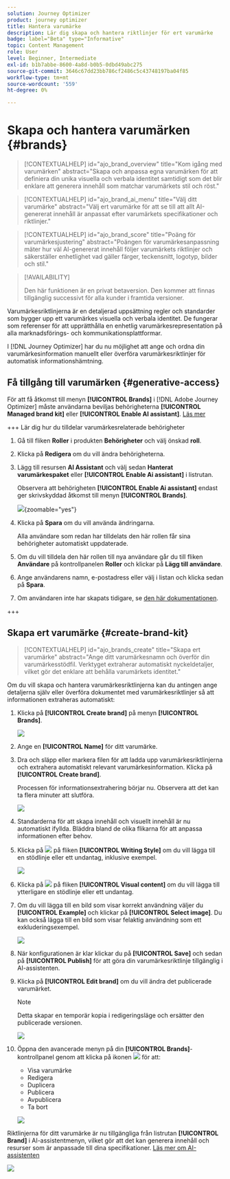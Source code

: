 ```yaml
---
solution: Journey Optimizer
product: journey optimizer
title: Hantera varumärke
description: Lär dig skapa och hantera riktlinjer för ert varumärke
badge: label="Beta" type="Informative"
topic: Content Management
role: User
level: Beginner, Intermediate
exl-id: b1b7abbe-8600-4a8d-b0b5-0dbd49abc275
source-git-commit: 3646c67dd23bb786cf2486c5c43748197ba04f85
workflow-type: tm+mt
source-wordcount: '559'
ht-degree: 0%

---
```


# Skapa och hantera varumärken {#brands}

>[!CONTEXTUALHELP]
>id="ajo_brand_overview"
>title="Kom igång med varumärken"
>abstract="Skapa och anpassa egna varumärken för att definiera din unika visuella och verbala identitet samtidigt som det blir enklare att generera innehåll som matchar varumärkets stil och röst."

>[!CONTEXTUALHELP]
>id="ajo_brand_ai_menu"
>title="Välj ditt varumärke"
>abstract="Välj ert varumärke för att se till att allt AI-genererat innehåll är anpassat efter varumärkets specifikationer och riktlinjer."

>[!CONTEXTUALHELP]
>id="ajo_brand_score"
>title="Poäng för varumärkesjustering"
>abstract="Poängen för varumärkesanpassning mäter hur väl AI-genererat innehåll följer varumärkets riktlinjer och säkerställer enhetlighet vad gäller färger, teckensnitt, logotyp, bilder och stil."


>[!AVAILABILITY]
>
>Den här funktionen är en privat betaversion. Den kommer att finnas tillgänglig successivt för alla kunder i framtida versioner.

Varumärkesriktlinjerna är en detaljerad uppsättning regler och standarder som bygger upp ett varumärkes visuella och verbala identitet. De fungerar som referenser för att upprätthålla en enhetlig varumärkesrepresentation på alla marknadsförings- och kommunikationsplattformar.

I [!DNL Journey Optimizer] har du nu möjlighet att ange och ordna din varumärkesinformation manuellt eller överföra varumärkesriktlinjer för automatisk informationshämtning.

## Få tillgång till varumärken {#generative-access}

För att få åtkomst till menyn **[!UICONTROL Brands]** i [!DNL Adobe Journey Optimizer] måste användarna beviljas behörigheterna **[!UICONTROL Managed brand kit]** eller **[!UICONTROL Enable AI assistant]**. [Läs mer](../administration/permissions.md)

+++  Lär dig hur du tilldelar varumärkesrelaterade behörigheter

1. Gå till fliken **Roller** i produkten **Behörigheter** och välj önskad **roll**.

1. Klicka på **Redigera** om du vill ändra behörigheterna.

1. Lägg till resursen **AI Assistant** och välj sedan **Hanterat varumärkespaket** eller **[!UICONTROL Enable Ai assistant]** i listrutan.

   Observera att behörigheten **[!UICONTROL Enable Ai assistant]** endast ger skrivskyddad åtkomst till menyn **[!UICONTROL Brands]**.

   ![](assets/brands-permission.png){zoomable="yes"}

1. Klicka på **Spara** om du vill använda ändringarna.

   Alla användare som redan har tilldelats den här rollen får sina behörigheter automatiskt uppdaterade.

1. Om du vill tilldela den här rollen till nya användare går du till fliken **Användare** på kontrollpanelen **Roller** och klickar på **Lägg till användare**.

1. Ange användarens namn, e-postadress eller välj i listan och klicka sedan på **Spara**.

1. Om användaren inte har skapats tidigare, se [den här dokumentationen](https://experienceleague.adobe.com/en/docs/experience-platform/access-control/abac/permissions-ui/users).

+++

## Skapa ert varumärke {#create-brand-kit}

>[!CONTEXTUALHELP]
>id="ajo_brands_create"
>title="Skapa ert varumärke"
>abstract="Ange ditt varumärkesnamn och överför din varumärkesstödfil. Verktyget extraherar automatiskt nyckeldetaljer, vilket gör det enklare att behålla varumärkets identitet."

Om du vill skapa och hantera varumärkesriktlinjerna kan du antingen ange detaljerna själv eller överföra dokumentet med varumärkesriktlinjer så att informationen extraheras automatiskt:

1. Klicka på **[!UICONTROL Create brand]** på menyn **[!UICONTROL Brands]**.

   ![](assets/brands-1.png)

1. Ange en **[!UICONTROL Name]** för ditt varumärke.

1. Dra och släpp eller markera filen för att ladda upp varumärkesriktlinjerna och extrahera automatiskt relevant varumärkesinformation. Klicka på **[!UICONTROL Create brand]**.

   Processen för informationsextrahering börjar nu. Observera att det kan ta flera minuter att slutföra.

   ![](assets/brands-2.png)

1. Standarderna för att skapa innehåll och visuellt innehåll är nu automatiskt ifyllda. Bläddra bland de olika flikarna för att anpassa informationen efter behov.

1. Klicka på ![](assets/do-not-localize/Smock_Add_18_N.svg) på fliken **[!UICONTROL Writing Style]** om du vill lägga till en stödlinje eller ett undantag, inklusive exempel.

   ![](assets/brands-3.png)

1. Klicka på ![](assets/do-not-localize/Smock_Add_18_N.svg) på fliken **[!UICONTROL Visual content]** om du vill lägga till ytterligare en stödlinje eller ett undantag.

1. Om du vill lägga till en bild som visar korrekt användning väljer du **[!UICONTROL Example]** och klickar på **[!UICONTROL Select image]**. Du kan också lägga till en bild som visar felaktig användning som ett exkluderingsexempel.

   ![](assets/brands-4.png)

1. När konfigurationen är klar klickar du på **[!UICONTROL Save]** och sedan på **[!UICONTROL Publish]** för att göra din varumärkesriktlinje tillgänglig i AI-assistenten.

1. Klicka på **[!UICONTROL Edit brand]** om du vill ändra det publicerade varumärket.

   >[!NOTE]
   >
   >Detta skapar en temporär kopia i redigeringsläge och ersätter den publicerade versionen.

   ![](assets/brands-8.png)

1. Öppna den avancerade menyn på din **[!UICONTROL Brands]**-kontrollpanel genom att klicka på ikonen ![](assets/do-not-localize/Smock_More_18_N.svg) för att:

   * Visa varumärke
   * Redigera
   * Duplicera
   * Publicera
   * Avpublicera
   * Ta bort

   ![](assets/brands-6.png)

Riktlinjerna för ditt varumärke är nu tillgängliga från listrutan **[!UICONTROL Brand]** i AI-assistentmenyn, vilket gör att det kan generera innehåll och resurser som är anpassade till dina specifikationer. [Läs mer om AI-assistenten](gs-generative.md)

![](assets/brands-7.png)
